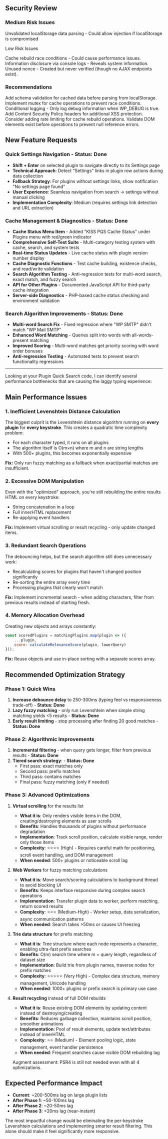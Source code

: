 ## Security Review

### Medium Risk Issues

Unvalidated localStorage data parsing - Could allow injection if localStorage is compromised

Low Risk Issues

Cache rebuild race conditions - Could cause performance issues. 
Information disclosure via console logs - Reveals system information. 
Unused nonce - Created but never verified (though no AJAX endpoints exist). 

### Recommendations

Add schema validation for cached data before parsing from localStorage. 
Implement mutex for cache operations to prevent race conditions. 
Conditional logging - Only log debug information when WP_DEBUG is true. 
Add Content Security Policy headers for additional XSS protection.  
Consider adding rate limiting for cache rebuild operations. 
Validate DOM elements exist before operations to prevent null reference errors. 

## New Feature Requests

### **Quick Settings Navigation** - **Status: Done**
- **Shift + Enter** on selected plugin to navigate directly to its Settings page
- **Technical Approach**: Detect "Settings" links in plugin row actions during data collection
- **Fallback Strategy**: For plugins without settings links, show notification "No settings page found"
- **User Experience**: Seamless navigation from search → settings without manual clicking
- **Implementation Complexity**: Medium (requires settings link detection and URL extraction)

### **Cache Management & Diagnostics** - **Status: Done**
- **Cache Status Menu Item** - Added "KISS PQS Cache Status" under Plugins menu with red/green indicator
- **Comprehensive Self-Test Suite** - Multi-category testing system with cache, search, and system tests
- **Real-time Status Updates** - Live cache status with plugin version number display
- **Cache Diagnostic Functions** - Test cache building, existence checks, and read/write validation
- **Search Algorithm Testing** - Anti-regression tests for multi-word search, exact match, and fuzzy search
- **API for Other Plugins** - Documented JavaScript API for third-party cache integration
- **Server-side Diagnostics** - PHP-based cache status checking and environment validation

### **Search Algorithm Improvements** - **Status: Done**
- **Multi-word Search Fix** - Fixed regression where "WP SMTP" didn't match "WP Mail SMTP"
- **Enhanced Word Matching** - Queries split into words with all-words-present matching
- **Improved Scoring** - Multi-word matches get priority scoring with word order bonuses
- **Anti-regression Testing** - Automated tests to prevent search functionality regressions

---

Looking at your Plugin Quick Search code, I can identify several performance bottlenecks that are causing the laggy typing experience:

## Main Performance Issues

### 1. **Inefficient Levenshtein Distance Calculation**
The biggest culprit is the Levenshtein distance algorithm running on **every plugin** for **every keystroke**. This creates a quadratic time complexity problem:
- For each character typed, it runs on all plugins
- The algorithm itself is O(m×n) where m and n are string lengths
- With 500+ plugins, this becomes exponentially expensive

**Fix:** Only run fuzzy matching as a fallback when exact/partial matches are insufficient.

### 2. **Excessive DOM Manipulation**
Even with the "optimized" approach, you're still rebuilding the entire results HTML on every keystroke:
- String concatenation in a loop
- Full innerHTML replacement
- Re-applying event handlers

**Fix:** Implement virtual scrolling or result recycling - only update changed items.

### 3. **Redundant Search Operations**
The debouncing helps, but the search algorithm still does unnecessary work:
- Recalculating scores for plugins that haven't changed position significantly
- Re-sorting the entire array every time
- Processing plugins that clearly won't match

**Fix:** Implement incremental search - when adding characters, filter from previous results instead of starting fresh.

### 4. **Memory Allocation Overhead**
Creating new objects and arrays constantly:
```javascript
const scoredPlugins = matchingPlugins.map(plugin => ({
    ...plugin,
    score: calculateRelevanceScore(plugin, lowerQuery)
}));
```

**Fix:** Reuse objects and use in-place sorting with a separate scores array.

## Recommended Optimization Strategy

### Phase 1: Quick Wins
1. **Increase debounce delay** to 250-300ms (typing feel vs responsiveness trade-off) - **Status: Done**
2. **Lazy fuzzy matching** - only run Levenshtein when simple string matching yields <5 results - **Status: Done**
3. **Early result limiting** - stop processing after finding 20 good matches - **Status: Done**

### Phase 2: Algorithmic Improvements
1. **Incremental filtering** - when query gets longer, filter from previous results - **Status: Done**
2. **Tiered search strategy**: - **Status: Done**
   - First pass: exact matches only
   - Second pass: prefix matches
   - Third pass: contains matches
   - Final pass: fuzzy matching (only if needed)

### Phase 3: Advanced Optimizations

1. **Virtual scrolling** for the results list
   - **What it is**: Only renders visible items in the DOM, creating/destroying elements as user scrolls
   - **Benefits**: Handles thousands of plugins without performance degradation
   - **Implementation**: Track scroll position, calculate visible range, render only those items
   - **Complexity**: ⭐⭐⭐⭐ (High) - Requires careful math for positioning, scroll event handling, and DOM management
   - **When needed**: 500+ plugins or noticeable scroll lag

2. **Web Workers** for fuzzy matching calculations
   - **What it is**: Move search/scoring calculations to background thread to avoid blocking UI
   - **Benefits**: Keeps interface responsive during complex search operations
   - **Implementation**: Transfer plugin data to worker, perform matching, return scored results
   - **Complexity**: ⭐⭐⭐ (Medium-High) - Worker setup, data serialization, async communication patterns
   - **When needed**: Search takes >50ms or causes UI freezing

3. **Trie data structure** for prefix matching
   - **What it is**: Tree structure where each node represents a character, enabling ultra-fast prefix searches
   - **Benefits**: O(m) search time where m = query length, regardless of dataset size
   - **Implementation**: Build trie from plugin names, traverse nodes for prefix matches
   - **Complexity**: ⭐⭐⭐⭐⭐ (Very High) - Complex data structure, memory management, Unicode handling
   - **When needed**: 1000+ plugins or prefix search is primary use case

4. **Result recycling** instead of full DOM rebuilds
   - **What it is**: Reuse existing DOM elements by updating content instead of destroying/creating
   - **Benefits**: Reduces garbage collection, maintains scroll position, smoother animations
   - **Implementation**: Pool of result elements, update text/attributes instead of innerHTML
   - **Complexity**: ⭐⭐ (Medium) - Element pooling logic, state management, event handler persistence
   - **When needed**: Frequent searches cause visible DOM rebuilding lag

   Augment assessment: PSR4 is still not needed even with all 4 optimizations.

## Expected Performance Impact
- **Current**: ~200-500ms lag on large plugin lists
- **After Phase 1**: ~50-100ms lag
- **After Phase 2**: ~20-50ms lag  
- **After Phase 3**: <20ms lag (near-instant)

The most impactful change would be eliminating the per-keystroke Levenshtein calculations and implementing smarter result filtering. This alone should make it feel significantly more responsive.